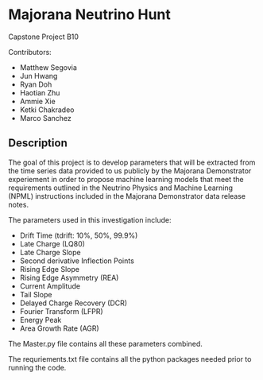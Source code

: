 # Majorana Neutrino Hunt
Capstone Project B10

Contributors:
- Matthew Segovia
- Jun Hwang
- Ryan Doh
- Haotian Zhu
- Ammie Xie
- Ketki Chakradeo
- Marco Sanchez

## Description
The goal of this project is to develop parameters that will be extracted from the time series data provided to us publicly by the Majorana Demonstrator experiement in order to propose machine learning models that meet the requirements outlined in the Neutrino Physics and Machine Learning (NPML) instructions included in the Majorana Demonstrator data release notes.

The parameters used in this investigation include:

- Drift Time (tdrift: 10%, 50%, 99.9%)
- Late Charge (LQ80)
- Late Charge Slope 
- Second derivative Inflection Points
- Rising Edge Slope
- Rising Edge Asymmetry (REA)
- Current Amplitude
- Tail Slope
- Delayed Charge Recovery (DCR)
- Fourier Transform (LFPR)
- Energy Peak
- Area Growth Rate (AGR)

The Master.py file contains all these parameters combined. 

The requriements.txt file contains all the python packages needed prior to running the code.
